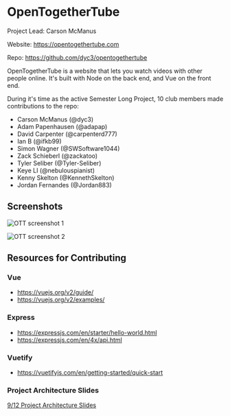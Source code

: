 # OpenTogetherTube

Project Lead: Carson McManus

Website: https://opentogethertube.com

Repo: https://github.com/dyc3/opentogethertube

OpenTogetherTube is a website that lets you watch videos with other people online. It's built with Node on the back end, and Vue on the front end.

During it's time as the active Semester Long Project, 10 club members made contributions to the repo:

-   Carson McManus (@dyc3)
-   Adam Papenhausen (@adapap)
-   David Carpenter (@carpenterd777)
-   Ian B (@ifkb99)
-   Simon Wagner (@SWSoftware1044)
-   Zack Schieberl (@zackatoo)
-   Tyler Seliber (@Tyler-Seliber)
-   Keye LI (@nebulouspianist)
-   Kenny Skelton (@KennethSkelton)
-   Jordan Fernandes (@Jordan883)

## Screenshots

![OTT screenshot 1](slp/opentogethertube/ott-screenshot1.png)

![OTT screenshot 2](slp/opentogethertube/ott-screenshot2.png)

## Resources for Contributing

### Vue

-   https://vuejs.org/v2/guide/
-   https://vuejs.org/v2/examples/

### Express

-   https://expressjs.com/en/starter/hello-world.html
-   https://expressjs.com/en/4x/api.html

### Vuetify

-   https://vuetifyjs.com/en/getting-started/quick-start

### Project Architecture Slides

[9/12 Project Architecture Slides](https://docs.google.com/presentation/d/1XFcEqnJUIQ6YoCvdR2O5dnVv0yPnzxx2xV0irek8xRs/edit?usp=sharing)
